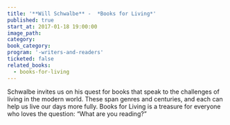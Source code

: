 ```yaml
---
title: '**Will Schwalbe** -  *Books for Living*'
published: true
start_at: 2017-01-18 19:00:00
image_path:
category:
book_category:
program: '-writers-and-readers'
ticketed: false
related_books:
  - books-for-living
---
```



Schwalbe invites us on his quest for books that speak to the challenges of living in the modern world. These span genres and centuries, and each can help us live our days more fully. Books for Living is a treasure for everyone who loves the question: “What are you reading?”
